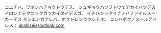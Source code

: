 コニチハ、ワタシハチョウトウデス、
シュギョウハソフトウェアカイハツデス
イロンナテクニックガツカイタイデスガ、
イチバントクイナノハファイルメーカーデス
モシエンガアレバ、ボクトレンラクシテネ、
コレハボクノメールアドレス：
akahisei@outlook.com

<!---
TyouTousan/TyouTousan is a ✨ special ✨ repository because its `README.md` (this file) appears on your GitHub profile.
You can click the Preview link to take a look at your changes.
--->

